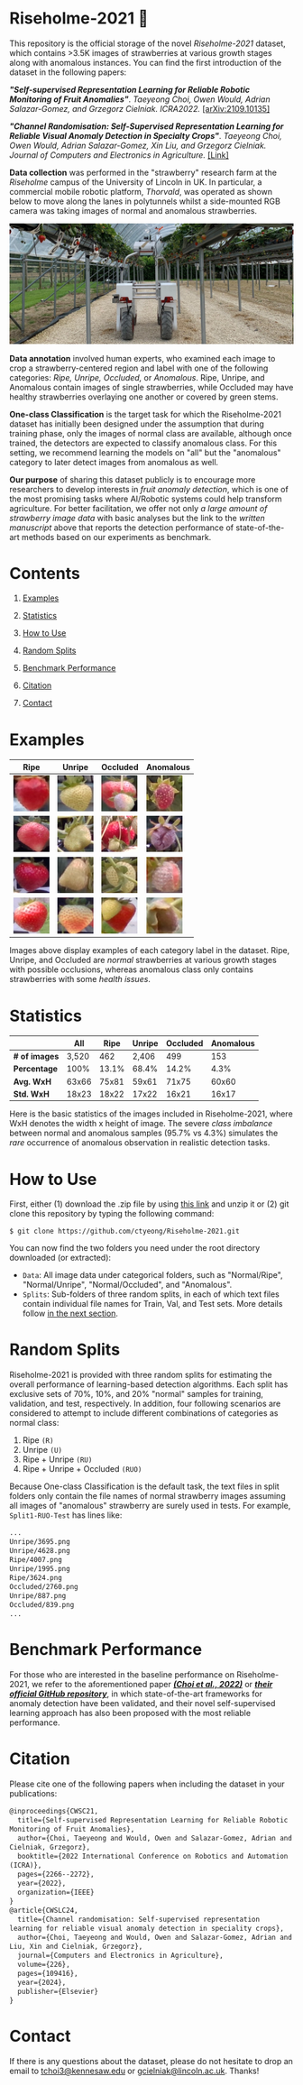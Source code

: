 # Riseholme-2021 🍓 

This repository is the official storage of the novel *Riseholme-2021* dataset, which contains >3.5K images of strawberries at various growth stages along with anomalous instances. 
You can find the first introduction of the dataset in the following papers: 

***"Self-supervised Representation Learning for Reliable Robotic Monitoring of Fruit Anomalies"***. *Taeyeong Choi, Owen Would, Adrian Salazar-Gomez, and Grzegorz Cielniak. ICRA2022.* [\[arXiv:2109.10135\]](https://arxiv.org/abs/2109.10135) 

***"Channel Randomisation: Self-Supervised Representation Learning for Reliable Visual Anomaly Detection in Specialty Crops"***. *Taeyeong Choi, Owen Would, Adrian Salazar-Gomez, Xin Liu, and Grzegorz Cielniak. Journal of Computers and Electronics in Agriculture.*  [\[Link\]](https://doi.org/10.1016/j.compag.2024.109416) 

**Data collection** was performed in the "strawberry" research farm at the *Riseholme* campus of the University of Lincoln in UK. 
In particular, a commercial mobile robotic platform, *Thorvald*, was operated as shown below to move along the lanes in polytunnels whilst a side-mounted RGB camera was taking images of normal and anomalous strawberries.  

![](Figs/camera_rig.jpg)

**Data annotation** involved human experts, who examined each image to crop a strawberry-centered region and label with one of the following categories: *Ripe, Unripe, Occluded,* or *Anomalous*. Ripe, Unripe, and Anomalous contain images of single strawberries, while Occluded may have healthy strawberries overlaying one another or covered by green stems. 

**One-class Classification** is the target task for which the Riseholme-2021 dataset has initially been designed under the assumption that during training phase, only the images of normal class are available, although once trained, the detectors are expected to classify anomalous class. For this setting, we recommend learning the models on "all" but the "anomalous" category to later detect images from anomalous as well. 

**Our purpose** of sharing this dataset publicly is to encourage more researchers to develop interests in *fruit anomaly detection*, which is one of the most promising tasks where AI/Robotic systems could help transform agriculture. 
For better facilitation, we offer not only *a large amount of strawberry image data* with basic analyses but the link to the *written manuscript* above that reports the detection performance of state-of-the-art methods based on our experiments as benchmark. 

# Contents

1. [Examples](https://github.com/ctyeong/Riseholme-2021#examples)

1. [Statistics](https://github.com/ctyeong/Riseholme-2021#statistics)

1. [How to Use](https://github.com/ctyeong/Riseholme-2021#how-to-use)

1. [Random Splits](https://github.com/ctyeong/Riseholme-2021#random-splits)

1. [Benchmark Performance](https://github.com/ctyeong/Riseholme-2021#benchmark-performance)

1. [Citation](https://github.com/ctyeong/Riseholme-2021#citation)

1. [Contact](https://github.com/ctyeong/Riseholme-2021#contact)

# Examples 

| Ripe  | Unripe   |Occluded   |Anomalous  |
|--------------------|---------------------|--------------|--------------|
| ![](Figs/Examples/Ripe/37-64x64.png)| ![](Figs/Examples/Unripe/0-64x64.png) |![](Figs/Examples/Occluded/48-64x64.png) |![](Figs/Examples/Anomalous/232-64x64.png) |
| ![](Figs/Examples/Ripe/155-64x64.png)| ![](Figs/Examples/Unripe/733-64x64.png) |![](Figs/Examples/Occluded/1346-64x64.png) |![](Figs/Examples/Anomalous/705-64x64.png) |
| ![](Figs/Examples/Ripe/706-64x64.png)| ![](Figs/Examples/Unripe/801-64x64.png) |![](Figs/Examples/Occluded/3560-64x64.png) |![](Figs/Examples/Anomalous/776-64x64.png) |
| ![](Figs/Examples/Ripe/1037-64x64.png)| ![](Figs/Examples/Unripe/848-64x64.png) |![](Figs/Examples/Occluded/4001-64x64.png) |![](Figs/Examples/Anomalous/1766-64x64.png) |

Images above display examples of each category label in the dataset. Ripe, Unripe, and Occluded are *normal* strawberries at various growth stages with possible occlusions, whereas anomalous class only contains strawberries with some *health issues*. 

# Statistics 

|                 | All   | Ripe  | Unripe | Occluded | Anomalous |
|---------------- | ------|-------|--------|----------|-----------|
| **# of images** | 3,520 | 462   | 2,406  | 499      | 153       |
| **Percentage**  | 100%  | 13.1% | 68.4%  | 14.2%    | 4.3%      |
| **Avg. WxH**    | 63x66 | 75x81 | 59x61  | 71x75    | 60x60     |
| **Std. WxH**    | 18x23 | 18x22 | 17x22  | 16x21    | 16x17     |

Here is the basic statistics of the images included in Riseholme-2021, where WxH denotes the width x height of image. 
The severe *class imbalance* between normal and anomalous samples (95.7% vs 4.3%) simulates the *rare* occurrence of anomalous observation in realistic detection tasks. 

# How to Use

First, either (1) download the .zip file by using [this link](https://github.com/ctyeong/Riseholme-2021/archive/refs/heads/main.zip) and unzip it or (2) git clone this repository by typing the following command: 

```
$ git clone https://github.com/ctyeong/Riseholme-2021.git
```

You can now find the two folders you need under the root directory downloaded (or extracted): 

- `Data`: All image data under categorical folders, such as "Normal/Ripe", "Normal/Unripe", "Normal/Occluded", and "Anomalous". 
- `Splits`: Sub-folders of three random splits, in each of which text files contain individual file names for Train, Val, and Test sets. More details follow [in the next section](https://github.com/ctyeong/Riseholme-2021#random-splits).

# Random Splits 

Riseholme-2021 is provided with three random splits for estimating the overall performance of learning-based detection algorithms. Each split has exclusive sets of 70%, 10%, and 20% "normal" samples for training, validation, and test, respectively. In addition, four following scenarios are considered to attempt to include different combinations of categories as normal class: 

1. Ripe `(R)`
2. Unripe `(U)`
3. Ripe + Unripe `(RU)`
4. Ripe + Unripe + Occluded `(RUO)`

Because One-class Classification is the default task, the text files in split folders only contain the file names of normal strawberry images assuming all images of "anomalous" strawberry are surely used in tests. For example, `Split1-RUO-Test` has lines like:

```
...
Unripe/3695.png
Unripe/4628.png
Ripe/4007.png
Unripe/1995.png
Ripe/3624.png
Occluded/2760.png
Unripe/887.png
Occluded/839.png
...
```

# Benchmark Performance

For those who are interested in the baseline performance on Riseholme-2021, we refer to the aforementioned paper [***\(Choi et al., 2022\)***](https://arxiv.org/abs/2109.10135) or [***their official GitHub repository***](https://github.com/ctyeong/CH-Rand), in which state-of-the-art frameworks for anomaly detection have been validated, and their novel self-supervised learning approach has also been proposed with the most reliable performance. 

# Citation 
Please cite one of the following papers when including the dataset in your publications: 
```
@inproceedings{CWSC21,
  title={Self-supervised Representation Learning for Reliable Robotic Monitoring of Fruit Anomalies},
  author={Choi, Taeyeong and Would, Owen and Salazar-Gomez, Adrian and Cielniak, Grzegorz},
  booktitle={2022 International Conference on Robotics and Automation (ICRA)},
  pages={2266--2272},
  year={2022},
  organization={IEEE}
}
@article{CWSLC24,
  title={Channel randomisation: Self-supervised representation learning for reliable visual anomaly detection in speciality crops},
  author={Choi, Taeyeong and Would, Owen and Salazar-Gomez, Adrian and Liu, Xin and Cielniak, Grzegorz},
  journal={Computers and Electronics in Agriculture},
  volume={226},
  pages={109416},
  year={2024},
  publisher={Elsevier}
}
```

# Contact

If there is any questions about the dataset, please do not hesitate to drop an email to tchoi3@kennesaw.edu or gcielniak@lincoln.ac.uk. Thanks!
